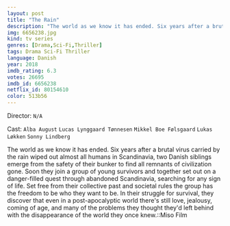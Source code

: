 ```yaml
---
layout: post
title: "The Rain"
description: "The world as we know it has ended. Six years after a brutal virus carried by the rain wiped out almost all humans in Scandinavia, two Danish siblings emerge from the safety of their bunker to find all remnants of civilization gone. Soon they join a group of young survivors and together set out on a danger-filled quest through abandoned Scandinavia, searching for any sign of life. Set free from their collective past and societal rules the group has the freedom to be who they want to be. In their struggle for survival, they discover that even in a po.."
img: 6656238.jpg
kind: tv series
genres: [Drama,Sci-Fi,Thriller]
tags: Drama Sci-Fi Thriller 
language: Danish
year: 2018
imdb_rating: 6.3
votes: 26695
imdb_id: 6656238
netflix_id: 80154610
color: 513b56
---
```

Director: `N/A`  

Cast: `Alba August` `Lucas Lynggaard Tønnesen` `Mikkel Boe Følsgaard` `Lukas Løkken` `Sonny Lindberg` 

The world as we know it has ended. Six years after a brutal virus carried by the rain wiped out almost all humans in Scandinavia, two Danish siblings emerge from the safety of their bunker to find all remnants of civilization gone. Soon they join a group of young survivors and together set out on a danger-filled quest through abandoned Scandinavia, searching for any sign of life. Set free from their collective past and societal rules the group has the freedom to be who they want to be. In their struggle for survival, they discover that even in a post-apocalyptic world there's still love, jealousy, coming of age, and many of the problems they thought they'd left behind with the disappearance of the world they once knew.::Miso Film